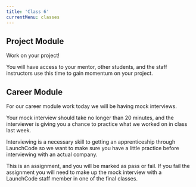 ```yaml
---
title: 'Class 6'
currentMenu: classes
---
```


## Project Module
Work on your project!

You will have access to your mentor, other students, and the staff instructors use this time to gain momentum on your project.

## Career Module
For our career module work today we will be having mock interviews.

Your mock interview should take no longer than 20 minutes, and the interviewer is giving you a chance to practice what we worked on in class last week.

Interviewing is a necessary skill to getting an apprenticeship through LaunchCode so we want to make sure you have a little practice before interviewing with an actual company.

This is an assignment, and you will be marked as pass or fail. If you fail the assignment you will need to make up the mock interview with a LaunchCode staff member in one of the final classes.